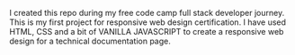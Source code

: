 I created this repo during my free code camp full stack developer journey. This is my first project for responsive web design certification. I have used HTML, CSS and a bit of VANILLA JAVASCRIPT to create a responsive web design for a technical documentation page.
